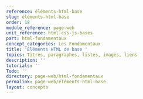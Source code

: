 ```yaml
---
reference: éléments-html-base
slug: éléments-html-base
order: 18
module_reference: page-web
unit_reference: html-css-js-bases
part: html-fondamentaux
concept_categories: Les Fondamentaux
title: 'Éléments HTML de base '
topics: Titres, paragraphes, listes, images, liens
description: ''
tutorials: ''
Todo: ''
directory: page-web/html-fondamentaux
permalink: page-web/éléments-html-base
layout: concepts
---
```

